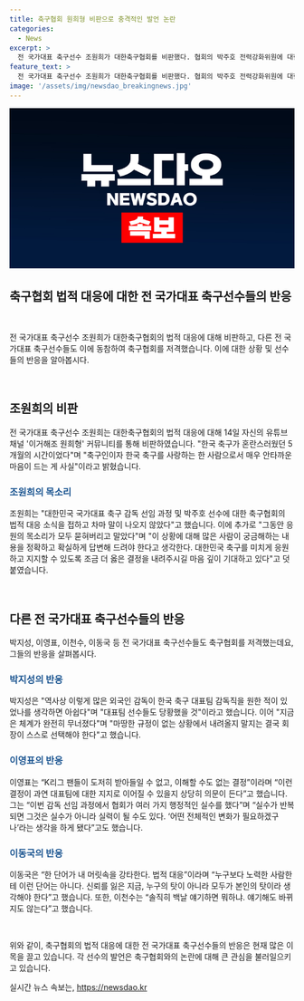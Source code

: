 ```yaml
---
title: 축구협회 원희형 비판으로 충격적인 발언 논란
categories:
  - News
excerpt: >
  전 국가대표 축구선수 조원희가 대한축구협회를 비판했다. 협회의 박주호 전력강화위원에 대한 법적 대응에 이영표·이천수·박지성·이동국 등 전 국가대표 축구선수가 반발하며 조원희도 동참했다. 조원희는 “대한민국 축구를 미래에 응원하고 지지할 수 있도록 옳은 결정을 내려야 한다”며 안타까운 심정을 토로했다. 관련 유튜브 채널과 전 대표 선수들의 발언이 주목을 받고 있으며 축구협회의 결정에 대한 논란이 커지고 있다. (글자 수: 150)
feature_text: >
  전 국가대표 축구선수 조원희가 대한축구협회를 비판했다. 협회의 박주호 전력강화위원에 대한 법적 대응에 이영표·이천수·박지성·이동국 등 전 국가대표 축구선수가 반발하며 조원희도 동참했다. 조원희는 “대한민국 축구를 미래에 응원하고 지지할 수 있도록 옳은 결정을 내려야 한다”며 안타까운 심정을 토로했다. 관련 유튜브 채널과 전 대표 선수들의 발언이 주목을 받고 있으며 축구협회의 결정에 대한 논란이 커지고 있다. (글자 수: 150)
image: '/assets/img/newsdao_breakingnews.jpg'
---
```


<p><img src="/assets/img/newsdao_breakingnews.jpg" alt="cryptoinkorea 속보" /></p>

<h2> 축구협회 법적 대응에 대한 전 국가대표 축구선수들의 반응 </h2>

<p data-ke-size="size16">&nbsp;</p>

<p>전 국가대표 축구선수 조원희가 대한축구협회의 법적 대응에 대해 비판하고, 다른 전 국가대표 축구선수들도 이에 동참하여 축구협회를 저격했습니다. 이에 대한 상황 및 선수들의 반응을 알아봅시다.</p>

<p data-ke-size="size16">&nbsp;</p>

<h2 data-ke-size="size26">조원희의 비판</h2>

<p>전 국가대표 축구선수 조원희는 대한축구협회의 법적 대응에 대해 14일 자신의 유튜브 채널 '이거해조 원희형' 커뮤니티를 통해 비판하였습니다. "한국 축구가 혼란스러웠던 5개월의 시간이었다"며 "축구인이자 한국 축구를 사랑하는 한 사람으로서 매우 안타까운 마음이 드는 게 사실"이라고 밝혔습니다.</p>

<h3><b><span style="color: #1a5490;">조원희의 목소리</span></b></h3>

<p>조원희는 "대한민국 국가대표 축구 감독 선임 과정 및 박주호 선수에 대한 축구협회의 법적 대응 소식을 접하고 차마 말이 나오지 않았다"고 했습니다. 이에 추가로 "그동안 응원의 목소리가 모두 묻혀버리고 말았다"며 "이 상황에 대해 많은 사람이 궁금해하는 내용을 정확하고 확실하게 답변해 드려야 한다고 생각한다. 대한민국 축구를 미치게 응원하고 지지할 수 있도록 조금 더 옳은 결정을 내려주시길 마음 깊이 기대하고 있다"고 덧붙였습니다.</p>

<p data-ke-size="size16">&nbsp;</p>

<h2 data-ke-size="size26">다른 전 국가대표 축구선수들의 반응</h2>

<p>박지성, 이영표, 이천수, 이동국 등 전 국가대표 축구선수들도 축구협회를 저격했는데요, 그들의 반응을 살펴봅시다.</p>

<h3><b><span style="color: #1a5490;">박지성의 반응</span></b></h3>

<p>박지성은 "역사상 이렇게 많은 외국인 감독이 한국 축구 대표팀 감독직을 원한 적이 있었나를 생각하면 아쉽다"며 "대표팀 선수들도 당황했을 것"이라고 했습니다.
이어 "지금은 체계가 완전히 무너졌다"며 "마땅한 규정이 없는 상황에서 내려올지 말지는 결국 회장이 스스로 선택해야 한다"고 했습니다.</p>

<h3><b><span style="color: #1a5490;">이영표의 반응</span></b></h3>

<p>이영표는 “K리그 팬들이 도저히 받아들일 수 없고, 이해할 수도 없는 결정”이라며 “이런 결정이 과연 대표팀에 대한 지지로 이어질 수 있을지 상당히 의문이 든다”고 했습니다.
그는 “이번 감독 선임 과정에서 협회가 여러 가지 행정적인 실수를 했다”며 “실수가 반복되면 그것은 실수가 아니라 실력이 될 수도 있다. ‘어떤 전체적인 변화가 필요하겠구나’라는 생각을 하게 됐다”고도 했습니다.</p>

<h3><b><span style="color: #1a5490;">이동국의 반응</span></b></h3>

<p>이동국은 “한 단어가 내 머릿속을 강타한다. 법적 대응”이라며 “누구보다 노력한 사람한테 이런 단어는 아니다. 신뢰를 잃은 지금, 누구의 탓이 아니라 모두가 본인의 탓이라 생각해야 한다”고 했습니다.
또한, 이천수는 “솔직히 백날 얘기하면 뭐하냐. 얘기해도 바뀌지도 않는다”고 했습니다.</p>

<p data-ke-size="size16">&nbsp;</p>

<p>위와 같이, 축구협회의 법적 대응에 대한 전 국가대표 축구선수들의 반응은 현재 많은 이목을 끌고 있습니다. 각 선수의 발언은 축구협회와의 논란에 대해 큰 관심을 불러일으키고 있습니다.</p>
실시간 뉴스 속보는, <a href="https://newsdao.kr" rel="dofollow">https://newsdao.kr</a>


